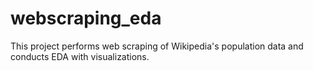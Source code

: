 # webscraping_eda
This project performs web scraping of Wikipedia's population data and conducts EDA with visualizations.
